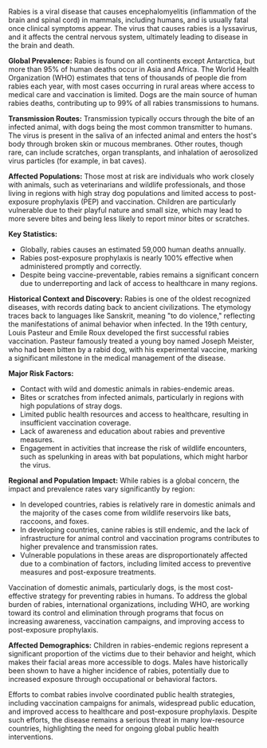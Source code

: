 Rabies is a viral disease that causes encephalomyelitis (inflammation of the brain and spinal cord) in mammals, including humans, and is usually fatal once clinical symptoms appear. The virus that causes rabies is a lyssavirus, and it affects the central nervous system, ultimately leading to disease in the brain and death.

**Global Prevalence:**
Rabies is found on all continents except Antarctica, but more than 95% of human deaths occur in Asia and Africa. The World Health Organization (WHO) estimates that tens of thousands of people die from rabies each year, with most cases occurring in rural areas where access to medical care and vaccination is limited. Dogs are the main source of human rabies deaths, contributing up to 99% of all rabies transmissions to humans.

**Transmission Routes:**
Transmission typically occurs through the bite of an infected animal, with dogs being the most common transmitter to humans. The virus is present in the saliva of an infected animal and enters the host's body through broken skin or mucous membranes. Other routes, though rare, can include scratches, organ transplants, and inhalation of aerosolized virus particles (for example, in bat caves).

**Affected Populations:**
Those most at risk are individuals who work closely with animals, such as veterinarians and wildlife professionals, and those living in regions with high stray dog populations and limited access to post-exposure prophylaxis (PEP) and vaccination. Children are particularly vulnerable due to their playful nature and small size, which may lead to more severe bites and being less likely to report minor bites or scratches.

**Key Statistics:**
- Globally, rabies causes an estimated 59,000 human deaths annually.
- Rabies post-exposure prophylaxis is nearly 100% effective when administered promptly and correctly.
- Despite being vaccine-preventable, rabies remains a significant concern due to underreporting and lack of access to healthcare in many regions.

**Historical Context and Discovery:**
Rabies is one of the oldest recognized diseases, with records dating back to ancient civilizations. The etymology traces back to languages like Sanskrit, meaning "to do violence," reflecting the manifestations of animal behavior when infected. In the 19th century, Louis Pasteur and Emile Roux developed the first successful rabies vaccination. Pasteur famously treated a young boy named Joseph Meister, who had been bitten by a rabid dog, with his experimental vaccine, marking a significant milestone in the medical management of the disease.

**Major Risk Factors:**
- Contact with wild and domestic animals in rabies-endemic areas.
- Bites or scratches from infected animals, particularly in regions with high populations of stray dogs.
- Limited public health resources and access to healthcare, resulting in insufficient vaccination coverage.
- Lack of awareness and education about rabies and preventive measures.
- Engagement in activities that increase the risk of wildlife encounters, such as spelunking in areas with bat populations, which might harbor the virus.

**Regional and Population Impact:**
While rabies is a global concern, the impact and prevalence rates vary significantly by region:
- In developed countries, rabies is relatively rare in domestic animals and the majority of the cases come from wildlife reservoirs like bats, raccoons, and foxes.
- In developing countries, canine rabies is still endemic, and the lack of infrastructure for animal control and vaccination programs contributes to higher prevalence and transmission rates.
- Vulnerable populations in these areas are disproportionately affected due to a combination of factors, including limited access to preventive measures and post-exposure treatments.

Vaccination of domestic animals, particularly dogs, is the most cost-effective strategy for preventing rabies in humans. To address the global burden of rabies, international organizations, including WHO, are working toward its control and elimination through programs that focus on increasing awareness, vaccination campaigns, and improving access to post-exposure prophylaxis.

**Affected Demographics:**
Children in rabies-endemic regions represent a significant proportion of the victims due to their behavior and height, which makes their facial areas more accessible to dogs. Males have historically been shown to have a higher incidence of rabies, potentially due to increased exposure through occupational or behavioral factors. 

Efforts to combat rabies involve coordinated public health strategies, including vaccination campaigns for animals, widespread public education, and improved access to healthcare and post-exposure prophylaxis. Despite such efforts, the disease remains a serious threat in many low-resource countries, highlighting the need for ongoing global public health interventions.